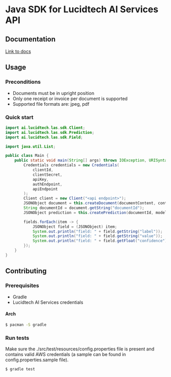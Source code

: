# Java SDK for Lucidtech AI Services API

## Documentation

[Link to docs](https://docs.lucidtech.ai/java/v1/index.html)

## Usage

### Preconditions

- Documents must be in upright position
- Only one receipt or invoice per document is supported
- Supported file formats are: jpeg, pdf

### Quick start

```java
import ai.lucidtech.las.sdk.Client;
import ai.lucidtech.las.sdk.Prediction;
import ai.lucidtech.las.sdk.Field;

import java.util.List;

public class Main {
    public static void main(String[] args) throws IOException, URISyntaxException {
        Credentials credentials = new Credentials(
            clientId,
            clientSecret,
            apiKey,
            authEndpoint,
            apiEndpoint
        );
        Client client = new Client("<api endpoint>");
        JSONObject document = this.createDocument(documentContent, contentType, consentId);
        String documentId = document.getString("documentId");
        JSONObject prediction = this.createPrediction(documentId, modelName);

        fields.forEach(item -> {
            JSONObject field = (JSONObject) item;
            System.out.println("field: " + field.getString("label"));
            System.out.println("field: " + field.getString("value"));
            System.out.println("field: " + field.getFloat("confidence"));
        });
    }
}
```

## Contributing

### Prerequisites

* Gradle
* Lucidtech AI Services credentials

#### Arch

```bash
$ pacman -S gradle
```

### Run tests

Make sure the ./src/test/resources/config.properties file is present and contains valid AWS credentials
(a sample can be found in config.properties.sample file).

```bash
$ gradle test
```
